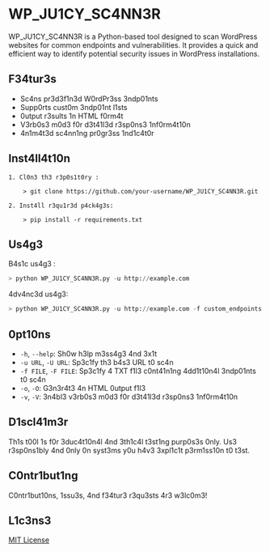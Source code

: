# WP_JU1CY_SC4NN3R

WP_JU1CY_SC4NN3R is a Python-based tool designed to scan WordPress websites for common endpoints and vulnerabilities. It provides a quick and efficient way to identify potential security issues in WordPress installations.

## F34tur3s

- Sc4ns pr3d3f1n3d W0rdPr3ss 3ndp01nts
- Supp0rts cust0m 3ndp01nt l1sts
- 0utput r3sults 1n HTML f0rm4t
- V3rb0s3 m0d3 f0r d3t41l3d r3sp0ns3 1nf0rm4t10n
- 4n1m4t3d sc4nn1ng pr0gr3ss 1nd1c4t0r

## Inst4ll4t10n

```
1. Cl0n3 th3 r3p0s1t0ry :

    > git clone https://github.com/your-username/WP_JU1CY_SC4NN3R.git

2. Inst4ll r3qu1r3d p4ck4g3s:

    > pip install -r requirements.txt

```

## Us4g3

B4s1c us4g3 :

```python
> python WP_JU1CY_SC4NN3R.py -u http://example.com
```

4dv4nc3d us4g3:

```python
> python WP_JU1CY_SC4NN3R.py -u http://example.com -f custom_endpoints.txt -o -v
```

## 0pt10ns

- `-h`, `--help`: Sh0w h3lp m3ss4g3 4nd 3x1t
- `-u URL`, `-U URL`: Sp3c1fy th3 b4s3 URL t0 sc4n
- `-f FILE`, `-F FILE`: Sp3c1fy 4 TXT f1l3 c0nt41n1ng 4dd1t10n4l 3ndp01nts t0 sc4n
- `-o`, `-O`: G3n3r4t3 4n HTML 0utput f1l3
- `-v`, `-V`: 3n4bl3 v3rb0s3 m0d3 f0r d3t41l3d r3sp0ns3 1nf0rm4t10n

## D1scl41m3r

Th1s t00l 1s f0r 3duc4t10n4l 4nd 3th1c4l t3st1ng purp0s3s 0nly. Us3 r3sp0ns1bly 4nd 0nly 0n syst3ms y0u h4v3 3xpl1c1t p3rm1ss10n t0 t3st.

## C0ntr1but1ng

C0ntr1but10ns, 1ssu3s, 4nd f34tur3 r3qu3sts 4r3 w3lc0m3!

## L1c3ns3

[MIT License](https://github.com/Romso94/Tool2CTF/blob/main/LICENSE)